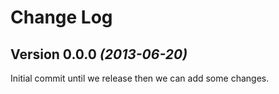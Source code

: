 Change Log
==========

Version 0.0.0 *(2013-06-20)*
----------------------------

Initial commit until we release then we can add some changes.

